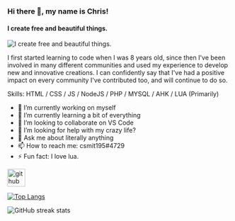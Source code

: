 ### Hi there 👋, my name is Chris!
#### I create free and beautiful things.
![I create free and beautiful things.](https://i.imgur.com/rcK5C0a.png)

I first started learning to code when I was 8 years old, since then I've been involved in many different communities and used my experience to develop new and innovative creations. I can confidently say that I've had a positive impact on every community I've contributed too, and will continue to do so.

Skills: HTML / CSS / JS / NodeJS / PHP / MYSQL / AHK / LUA (Primarily)

- 🔭 I’m currently working on myself 
- 🌱 I’m currently learning a bit of everything 
- 👯 I’m looking to collaborate on VS Code 
- 🤔 I’m looking for help with my crazy life? 
- 💬 Ask me about literally anything 
- 📫 How to reach me: csmit195#4729 
- ⚡ Fun fact: I love lua. 


[<img src='https://cdn.jsdelivr.net/npm/simple-icons@3.0.1/icons/github.svg' alt='github' height='40'>](https://github.com/csmit195)  

[![Top Langs](https://github-readme-stats.vercel.app/api/top-langs/?username=csmit195)](https://github.com/anuraghazra/github-readme-stats)

![GitHub streak stats](https://github-readme-streak-stats.herokuapp.com/?user=csmit195)  

